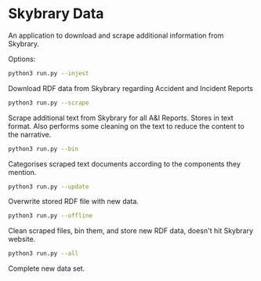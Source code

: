 # Skybrary Data

An application to download and scrape additional information from
Skybrary.

Options:

```sh
python3 run.py --injest
```

Download RDF data from Skybrary regarding Accident and Incident Reports

```sh
python3 run.py --scrape
```

Scrape additional text from Skybrary for all A&I Reports. Stores in text
format. Also performs some cleaning on the text to reduce the content to
the narrative. 

```sh
python3 run.py --bin
```

Categorises scraped text documents according to the components they
mention.

```sh
python3 run.py --update
```

Overwrite stored RDF file with new data.

```sh
python3 run.py --offline
```

Clean scraped files, bin them, and store new RDF data, doesn't hit
Skybrary website.

```sh
python3 run.py --all
```
Complete new data set.
